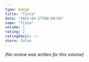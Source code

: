 ```yaml
---
type: manga
title: "Tista"
date: "2023-04-27T08:04:03"
name: "Tista"
volume: 1
rating: 2
ratingEmoji: ⭐️⭐️
share: false
---
```


*[No review was written for this volume]*
